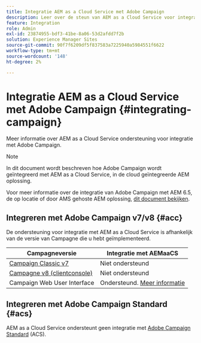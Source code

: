 ```yaml
---
title: Integratie AEM as a Cloud Service met Adobe Campaign
description: Leer over de steun van AEM as a Cloud Service voor integratie met Adobe Campaign.
feature: Integration
role: Admin
exl-id: 23874955-bdf3-41be-8a06-53d2afdd7f2b
solution: Experience Manager Sites
source-git-commit: 90f7f6209df5f837583a7225940a5984551f6622
workflow-type: tm+mt
source-wordcount: '148'
ht-degree: 2%

---
```



# Integratie AEM as a Cloud Service met Adobe Campaign {#integrating-campaign}

Meer informatie over AEM as a Cloud Service ondersteuning voor integratie met Adobe Campaign.

>[!NOTE]
>
>In dit document wordt beschreven hoe Adobe Campaign wordt geïntegreerd met AEM as a Cloud Service, in de cloud geïntegreerde AEM oplossing.
>
>Voor meer informatie over de integratie van Adobe Campaign met AEM 6.5, de op locatie of door AMS gehoste AEM oplossing, [dit document bekijken](https://experienceleague.adobe.com/docs/experience-manager-65/administering/integration/campaign.html).

## Integreren met Adobe Campaign v7/v8 {#acc}

De ondersteuning voor integratie met AEM as a Cloud Service is afhankelijk van de versie van Campagne die u hebt geïmplementeerd.

| Campagneversie | Integratie met AEMaaCS |
|---|---|
| [Campaign Classic v7](https://experienceleague.adobe.com/docs/campaign-classic.html) | Niet ondersteund |
| [Campagne v8 (clientconsole)](https://experienceleague.adobe.com/docs/campaign-v8.html) | Niet ondersteund |
| Campaign Web User Interface | Ondersteund. [Meer informatie](https://experienceleague.adobe.com/docs/campaign-web/v8/integrations/aem-assets.html) |


## Integreren met Adobe Campaign Standard {#acs}

AEM as a Cloud Service ondersteunt geen integratie met [Adobe Campaign Standard](https://experienceleague.adobe.com/docs/campaign-standard.html) (ACS).
